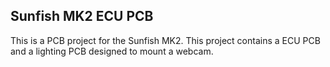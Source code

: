 Sunfish MK2 ECU PCB
-------
This is a PCB project for the Sunfish MK2. This project contains a ECU PCB and a 
lighting PCB designed to mount a webcam.
